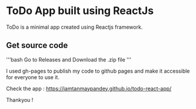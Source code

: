 # ToDo App built using ReactJs
ToDo is a minimal app created using Reactjs framework.

## Get source code
'''bash
Go to Releases and Download the .zip file
'''

I used gh-pages to publish my code to github pages and make it accessible for everyone to use it.

Check the app : https://iamtanmaypandey.github.io/todo-react-app/


Thankyou !
